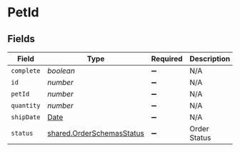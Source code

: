# PetId


## Fields

| Field                                                                                         | Type                                                                                          | Required                                                                                      | Description                                                                                   | Example                                                                                       |
| --------------------------------------------------------------------------------------------- | --------------------------------------------------------------------------------------------- | --------------------------------------------------------------------------------------------- | --------------------------------------------------------------------------------------------- | --------------------------------------------------------------------------------------------- |
| `complete`                                                                                    | *boolean*                                                                                     | :heavy_minus_sign:                                                                            | N/A                                                                                           |                                                                                               |
| `id`                                                                                          | *number*                                                                                      | :heavy_minus_sign:                                                                            | N/A                                                                                           | 10                                                                                            |
| `petId`                                                                                       | *number*                                                                                      | :heavy_minus_sign:                                                                            | N/A                                                                                           | 198772                                                                                        |
| `quantity`                                                                                    | *number*                                                                                      | :heavy_minus_sign:                                                                            | N/A                                                                                           | 7                                                                                             |
| `shipDate`                                                                                    | [Date](https://developer.mozilla.org/en-US/docs/Web/JavaScript/Reference/Global_Objects/Date) | :heavy_minus_sign:                                                                            | N/A                                                                                           |                                                                                               |
| `status`                                                                                      | [shared.OrderSchemasStatus](../../../sdk/models/shared/orderschemasstatus.md)                 | :heavy_minus_sign:                                                                            | Order Status                                                                                  | approved                                                                                      |